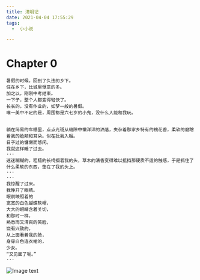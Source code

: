 ```yaml
---
title: 清明记
date: 2021-04-04 17:55:29
tags:  
  -  小小说

---
```

  # Chapter 0
    暑假的时候，回到了久违的乡下。
    住在乡下，比城里惬意的多。
    加之以，刚刚中考结束。
    一下子，整个人都变得轻快了。
    长长的，没有作业的，如梦一般的暑假。
    唯一美中不足的是，周围都是六七岁的小鬼，没什么人能和我玩。


    躺在简易的车棚里，点点光斑从缝隙中懒洋洋的洒落，夹杂着那家乡特有的槐花香，柔软的磨蹭着我的脸颊和耳朵。似在抚我入眠。
    日子过的慵懒而悠闲。
    我就这样睡了过去。
    ···
    迷迷糊糊的，粗糙的长椅搁着我的头，草木的清香变得难以抵挡那硬质不适的触感，于是抓住了什么柔软的东西，垫在了我的头上。
    ···
    ···
    我惊醒了过来。
    我睁开了眼睛。
    眼前映照着的
    宽宽的白色蝴蝶软帽，
    大大的眼睛含着关切，
    和那时一样，
    熟悉而又清爽的笑脸，
    饶有兴致的，
    从上面看着我的脸，
    身穿白色连衣裙的，
    少女。
    “又见面了呢。”
    ···
![Image text](https://cdn.jsdelivr.net/gh/zjm54321/pictures/4.4.jpg)


#